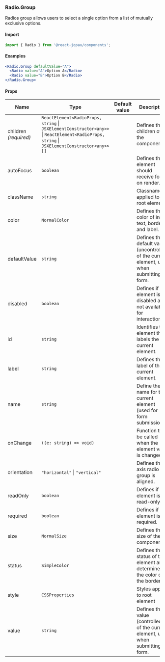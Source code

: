 ### Radio.Group

Radios group allows users to select a single option from a list of mutually exclusive options.

#### Import

```jsx
import { Radio } from '@react-jopau/components';
```

#### Examples

```jsx
<Radio.Group defaultValue="A">
  <Radio value="A">Option A</Radio>
  <Radio value="B">Option B</Radio>
</Radio.Group>
```

#### Props

| Name                  | Type                                                                                                                                       | Default value | Description                                                                                   |
| --------------------- | ------------------------------------------------------------------------------------------------------------------------------------------ | ------------- | --------------------------------------------------------------------------------------------- |
| children _(required)_ | `ReactElement<RadioProps, string` \| `JSXElementConstructor<any>>` \| `ReactElement<RadioProps, string` \| `JSXElementConstructor<any>>[]` |               | Defines the children of the component.                                                        |
| autoFocus             | `boolean`                                                                                                                                  |               | Defines the element should receive focus on render.                                           |
| className             | `string`                                                                                                                                   |               | Classnames applied to root element                                                            |
| color                 | `NormalColor`                                                                                                                              |               | Defines the color of input text, border and label.                                            |
| defaultValue          | `string`                                                                                                                                   |               | Defines the default value (uncontrolled) of the current element, used when submitting a form. |
| disabled              | `boolean`                                                                                                                                  |               | Defines if the element is disabled and not available for interaction.                         |
| id                    | `string`                                                                                                                                   |               | Identifies the element that labels the current element.                                       |
| label                 | `string`                                                                                                                                   |               | Defines the label of the current element.                                                     |
| name                  | `string`                                                                                                                                   |               | Define the name for the current element (used for form submission).                           |
| onChange              | `((e: string) => void)`                                                                                                                    |               | Function to be called when the element value is changed.                                      |
| orientation           | `"horizontal"` \| `"vertical"`                                                                                                             |               | Defines the axis radio group is aligned.                                                      |
| readOnly              | `boolean`                                                                                                                                  |               | Defines if the element is read-only.                                                          |
| required              | `boolean`                                                                                                                                  |               | Defines if the element is required.                                                           |
| size                  | `NormalSize`                                                                                                                               |               | Defines the size of the component.                                                            |
| status                | `SimpleColor`                                                                                                                              |               | Defines the status of the element and determines the color of the border.                     |
| style                 | `CSSProperties`                                                                                                                            |               | Styles applied to root element                                                                |
| value                 | `string`                                                                                                                                   |               | Defines the value (controlled) of the current element, used when submitting a form.           |
